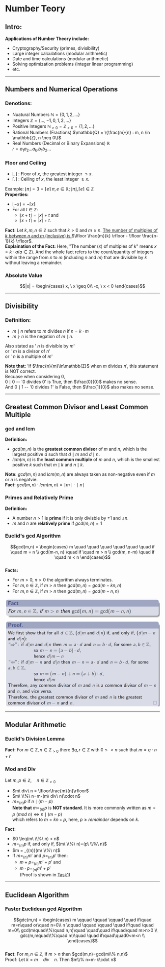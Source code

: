 # **Number Teory**
## **Intro:**
**Applications of  Number Theory include:**
* Cryptography/Security (primes, divisibility)
* Large integer calculations (modular arithmetic)
* Date and time calculations (modular arithmetic)
* Solving optimization problems (integer linear programming)
* etc.
***

## **Numbers and Numerical Operations**
### **Denotions:**
* Nuatural Numbers $\mathbb{N} = \{0, 1, 2, ...\}$
* Integers $\mathbb{Z} = \{..., -1, 0, 1, 2, ...\}$
* Positive Integers $\mathbb{N}_{>0} = \mathbb{Z}_{>0} = \{1, 2, ...\}$
* Rational Numbers (Fractions) $\mathbb{Q} = \{\frac{m}{n} : m, n \in \mathbb{Z}, n \neq 0\}$
* Real Numbers (Decimal or Binary Expansions) $\mathbb{R}$  
$r = a_1a_2...a_k.b_1b_2...$

### **Floor and Ceiling**
* $\lfloor.\rfloor$ : Floor of $x$, the greatest integer $\leq x$.  
* $\lceil.\rceil$ : Ceiling of $x$, the least integer $\geq x$.  

Example: $\lfloor\pi\rfloor = 3 = \lceil e\rceil$  $\pi,e \in \mathbb{R}; \lfloor\pi\rfloor, \lceil e\rceil \in \mathbb{Z}$  
**Properties:**
* $\lfloor-x\rfloor = -\lceil x\rceil$
* For all $t \in \mathbb{Z}$:
  * $\lfloor x+t\rfloor = \lfloor x\rfloor + t$ and
  * $\lceil x+t\rceil = \lceil x\rceil + t$.  

**Fact:**  Let $k, m, n \in \mathbb{Z}$ such that $k > 0$ and $m \geq n$. <u>The number of multiples of $k$ between $n$ and $m$ (inclusive) is </u> $\lfloor \frac{m}{k} \rfloor - \lfloor \frac{n-1}{k} \rfloor$.  
**Explaination of the Fact:** Here, "The number ($x$) of multiples of $k$" means $x = k\cdot a (a \in\mathbb{Z})$. And the whole fact refers to the count/quantity of integers within the range from $n$ to $m$ (including $n$ and $m$) that are divisible by $k$ without leaving a remainder.

### **Absolute Value**
$$|x| = 
\begin{cases}
x,  \  x \geq 0\\
-x, \  x < 0
\end{cases}$$  
***

## **Divisibility**
### **Definition:** 
* $m \mid n$ refers to $m$ divides $n$ if $n=k\cdot m$  
* $m \nmid n$ is the negation of $m \mid n$.  

Also stated as ' $n$ is divisible by $m$'  
or ' $m$ is a divisor of $n$'  
or ' $n$ is a multiple of $m$'

**Note that:** 'If $\frac{n}{m}\in\mathbb{Z}$ when $m$ divides $n$', this statement is NOT correct.  
Becuase when considering 0,   
$0\mid 0$ -- '0 divides 0' is True, then $\frac{0}{0}$ makes no sense.   
And $0\mid 1$ -- '0 divides 1' is False, then $\frac{1}{0}$ also makes no sense.
***

## **Greatest Common Divisor and Least Common Multiple**
### **gcd and lcm**
**Definition:**
* $gcd(m,n)$ is the **greatest common divisor** of $m$ and $n$, which is the largest positive $d$ such that $d \mid m$ and $d \mid n$.
* $lcm(m,n)$ is the **least common multiple** of $m$ and $n$, which is the smallest positive $k$ such that $m \mid k$ and $n \mid k$.  

**Note:** $gcd(m,n)$ and $lcm(m,n)$ are always taken as non-negative even if $m$ or $n$ is negatvie.  
**Fact:** $gcd(m,n) \cdot lcm(m,n) = \mid m \mid \cdot \mid n \mid$
### **Primes and Relatively Prime**
**Definition:**
* A number $n>1$ is **prime** if it is only divisble by $\pm 1$ and $\pm n$.
* $m$ and $n$ are **relatively prime** if $gcd(m,n) = 1$  
### **Euclid's gcd Algorithm**
$$gcd(m,n) =
\begin{cases}
m \quad \quad \quad \quad \quad \quad if \quad m = n \\
gcd(m-n, n) \quad if \quad m > n \\
gcd(m, n-m) \quad if \quad m < n
\end{cases}$$  
**Facts:**
* For $m > 0$, $n > 0$ the algorithm always terminates.
* For $m,n\in\mathbb{Z}$, if $m > n$ then $gcd(m,n)=gcd(m -kn,n)$
* For $m,n\in\mathbb{Z}$, if $m > n$ then $gcd(m,n)=gcd(m -n,n)$  

![proof Euclid's gcd Algorithm](2-img/proof-euclids-gcd.png)
***


## **Modular Arithmetic**
### **Euclid's Division Lemma**
**Fact:** For $m\in\mathbb{Z}, n\in\mathbb{Z}_{>0}$ there $\exists q,r\in\mathbb{Z}$ with $0 \leq < n$ such that $m = q\cdot n +r$ 
### **Mod and Div**
Let $m,p\in\mathbb{Z},\quad n\in\mathbb{Z}_{>0}$  
* $m\ div\ n = \lfloor\frac{m}{n}\rfloor$
* $m\ \\%\ n=m-(m\ div\ n)\cdot n$
* $m = _{(n)}p$ if $n \mid (m-p)$  
**Note that** $m = _{(n)}p$ is **NOT standard**. It is more commonly written as $m = p\ (mod\ n) \Leftrightarrow n \mid (m-p)$  
which refers to $m=kn+p$, here, $p \geq remainder$ depends on $k$. 

**Fact:**
* $0 \leq(m\ \\%\ n) < n$  
* $m = _{(n)}p$ if, and only if, $(m\ \\%\ n)=(p\ \\%\ n)$
* $m = _{(n)}(m\ \\%\  n)$
* If $m = _{(n)}m'$ and $p=_{(n)}p'$ then:
  * $m+p=_{(n)}m'+p'$ and
  * $m\cdot p=_{(n)}m'+p'$  
    (Proof is shown in [Task1](/Tasks/Task1.md))

***
## **Euclidean Algorithm**
### **Faster Euclidean gcd Algorithm**
$$gdc(m,n) = \begin{cases}
m \qquad \qquad \qquad \quad if\quad m=n\quad  or\quad n=0\\
n \qquad \qquad \qquad \quad if\quad \quad m=0\\
gcd(m\quad\\%\quad n,n)\quad \quad\quad if\quad\quad m>n>0 \\
gdc(m,n\quad\\%\quad m)\quad \quad if\quad\quad0<m<n \\ 
\end{cases}$$  
**Fact:** For $m,n\in\mathbb{Z}$, if $m>n$ then $gcd(m,n)=gcd(m\\% n,n)$  
Proof: Let $k = m\quad div\quad n$. Then $m\\% n=m-k\cdot n$ 
